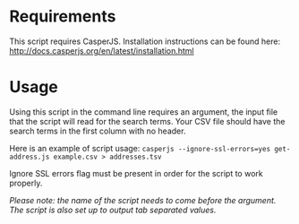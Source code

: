 # Requirements #

This script requires CasperJS. Installation instructions can be found here: http://docs.casperjs.org/en/latest/installation.html

# Usage #

Using this script in the command line requires an argument, the input file that the script will read for the search terms. Your CSV file should have the search terms in the first column with no header.

Here is an example of script usage:
```casperjs --ignore-ssl-errors=yes get-address.js example.csv > addresses.tsv```

Ignore SSL errors flag must be present in order for the script to work properly.

*Please note: the name of the script needs to come before the argument.* *The script is also set up to output tab separated values.*
